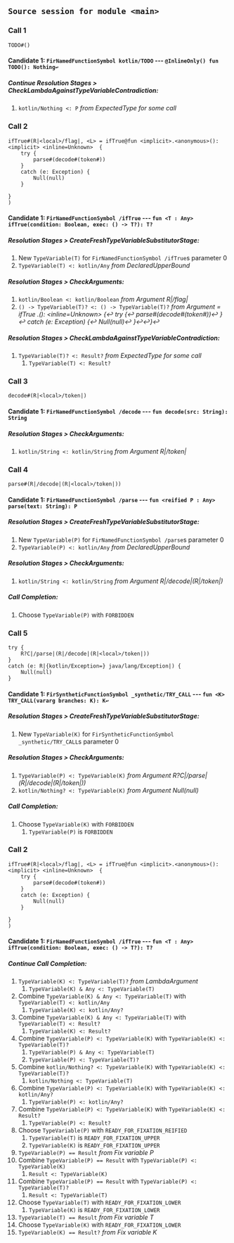 ## `Source session for module <main>`

### Call 1

```
TODO#()
```

#### Candidate 1: `FirNamedFunctionSymbol kotlin/TODO` --- `@InlineOnly() fun TODO(): Nothing↩`
##### Continue Resolution Stages > CheckLambdaAgainstTypeVariableContradiction:

1. `kotlin/Nothing <: P` _from ExpectedType for some call_

### Call 2

```
ifTrue#(R|<local>/flag|, <L> = ifTrue@fun <implicit>.<anonymous>(): <implicit> <inline=Unknown>  {
    try {
        parse#(decode#(token#))
    }
    catch (e: Exception) {
        Null(null)
    }

}
)
```

#### Candidate 1: `FirNamedFunctionSymbol /ifTrue` --- `fun <T : Any> ifTrue(condition: Boolean, exec: () -> T?): T?`
##### Resolution Stages > CreateFreshTypeVariableSubstitutorStage:

1. New `TypeVariable(T)` for `FirNamedFunctionSymbol /ifTrue`s parameter 0
2. `TypeVariable(T) <: kotlin/Any` _from DeclaredUpperBound_

##### Resolution Stages > CheckArguments:

1. `kotlin/Boolean <: kotlin/Boolean` _from Argument R|<local>/flag|_
2. `() -> TypeVariable(T)? <: () -> TypeVariable(T)?` _from Argument <L> = ifTrue <implicit>.<anonymous>(): <implicit> <inline=Unknown>  {↩    try {↩        parse#(decode#(token#))↩    }↩    catch (e: Exception) {↩        Null(null)↩    }↩↩}↩_

##### Resolution Stages > CheckLambdaAgainstTypeVariableContradiction:

1. `TypeVariable(T)? <: Result?` _from ExpectedType for some call_
    1. `TypeVariable(T) <: Result?`

### Call 3

```
decode#(R|<local>/token|)
```

#### Candidate 1: `FirNamedFunctionSymbol /decode` --- `fun decode(src: String): String`
##### Resolution Stages > CheckArguments:

1. `kotlin/String <: kotlin/String` _from Argument R|<local>/token|_

### Call 4

```
parse#(R|/decode|(R|<local>/token|))
```

#### Candidate 1: `FirNamedFunctionSymbol /parse` --- `fun <reified P : Any> parse(text: String): P`
##### Resolution Stages > CreateFreshTypeVariableSubstitutorStage:

1. New `TypeVariable(P)` for `FirNamedFunctionSymbol /parse`s parameter 0
2. `TypeVariable(P) <: kotlin/Any` _from DeclaredUpperBound_

##### Resolution Stages > CheckArguments:

1. `kotlin/String <: kotlin/String` _from Argument R|/decode|(R|<local>/token|)_

##### Call Completion:

1. Choose `TypeVariable(P)` with `FORBIDDEN`

### Call 5

```
try {
    R?C|/parse|(R|/decode|(R|<local>/token|))
}
catch (e: R|{kotlin/Exception=} java/lang/Exception|) {
    Null(null)
}

```

#### Candidate 1: `FirSyntheticFunctionSymbol _synthetic/TRY_CALL` --- `fun <K> TRY_CALL(vararg branches: K): K↩`
##### Resolution Stages > CreateFreshTypeVariableSubstitutorStage:

1. New `TypeVariable(K)` for `FirSyntheticFunctionSymbol _synthetic/TRY_CALL`s parameter 0

##### Resolution Stages > CheckArguments:

1. `TypeVariable(P) <: TypeVariable(K)` _from Argument R?C|/parse|(R|/decode|(R|<local>/token|))_
2. `kotlin/Nothing? <: TypeVariable(K)` _from Argument Null(null)_

##### Call Completion:

1. Choose `TypeVariable(K)` with `FORBIDDEN`
    1. `TypeVariable(P)` is `FORBIDDEN`

### Call 2

```
ifTrue#(R|<local>/flag|, <L> = ifTrue@fun <implicit>.<anonymous>(): <implicit> <inline=Unknown>  {
    try {
        parse#(decode#(token#))
    }
    catch (e: Exception) {
        Null(null)
    }

}
)
```

#### Candidate 1: `FirNamedFunctionSymbol /ifTrue` --- `fun <T : Any> ifTrue(condition: Boolean, exec: () -> T?): T?`
##### Continue Call Completion:

1. `TypeVariable(K) <: TypeVariable(T)?` _from LambdaArgument_
    1. `TypeVariable(K) & Any <: TypeVariable(T)`
2. Combine `TypeVariable(K) & Any <: TypeVariable(T)` with `TypeVariable(T) <: kotlin/Any`
    1. `TypeVariable(K) <: kotlin/Any?`
3. Combine `TypeVariable(K) & Any <: TypeVariable(T)` with `TypeVariable(T) <: Result?`
    1. `TypeVariable(K) <: Result?`
4. Combine `TypeVariable(P) <: TypeVariable(K)` with `TypeVariable(K) <: TypeVariable(T)?`
    1. `TypeVariable(P) & Any <: TypeVariable(T)`
    2. `TypeVariable(P) <: TypeVariable(T)?`
5. Combine `kotlin/Nothing? <: TypeVariable(K)` with `TypeVariable(K) <: TypeVariable(T)?`
    1. `kotlin/Nothing <: TypeVariable(T)`
6. Combine `TypeVariable(P) <: TypeVariable(K)` with `TypeVariable(K) <: kotlin/Any?`
    1. `TypeVariable(P) <: kotlin/Any?`
7. Combine `TypeVariable(P) <: TypeVariable(K)` with `TypeVariable(K) <: Result?`
    1. `TypeVariable(P) <: Result?`
8. Choose `TypeVariable(P)` with `READY_FOR_FIXATION_REIFIED`
    1. `TypeVariable(T)` is `READY_FOR_FIXATION_UPPER`
    2. `TypeVariable(K)` is `READY_FOR_FIXATION_UPPER`
9. `TypeVariable(P) == Result` _from Fix variable P_
10. Combine `TypeVariable(P) == Result` with `TypeVariable(P) <: TypeVariable(K)`
    1. `Result <: TypeVariable(K)`
11. Combine `TypeVariable(P) == Result` with `TypeVariable(P) <: TypeVariable(T)?`
    1. `Result <: TypeVariable(T)`
12. Choose `TypeVariable(T)` with `READY_FOR_FIXATION_LOWER`
    1. `TypeVariable(K)` is `READY_FOR_FIXATION_LOWER`
13. `TypeVariable(T) == Result` _from Fix variable T_
14. Choose `TypeVariable(K)` with `READY_FOR_FIXATION_LOWER`
15. `TypeVariable(K) == Result?` _from Fix variable K_